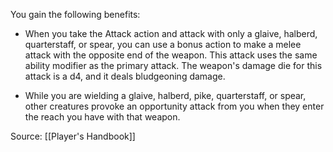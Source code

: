 You gain the following benefits:

-   When you take the Attack action and attack with only a glaive, halberd, quarterstaff, or spear, you can use a bonus action to make a melee attack with the opposite end of the weapon. This attack uses the same ability modifier as the primary attack. The weapon's damage die for this attack is a d4, and it deals bludgeoning damage.

-   While you are wielding a glaive, halberd, pike, quarterstaff, or spear, other creatures provoke an opportunity attack from you when they enter the reach you have with that weapon.

Source: [[Player's Handbook]]